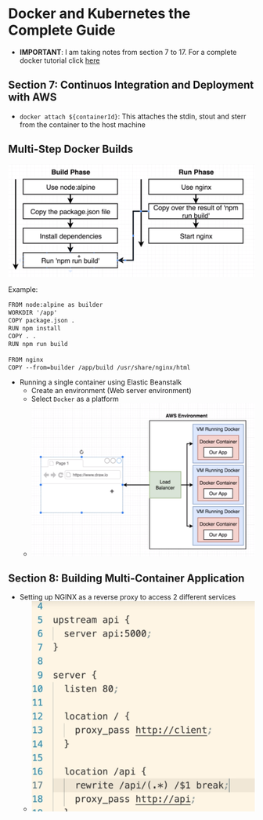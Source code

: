 # Docker and Kubernetes the Complete Guide

* **IMPORTANT**: I am taking notes from section 7 to 17. For a complete docker tutorial click [here](https://github.com/danielmapar/DockerTutorial)

## **Section 7**: Continuos Integration and Deployment with AWS

* `docker attach ${containerId}`: This attaches the stdin, stout and sterr from the container to the host machine

## Multi-Step Docker Builds

![multi-build](./images/multibuild.png) 

Example: 

```docker
FROM node:alpine as builder
WORKDIR '/app'
COPY package.json .
RUN npm install
COPY . .
RUN npm run build

FROM nginx
COPY --from=builder /app/build /usr/share/nginx/html
```
* Running a single container using Elastic Beanstalk
  * Create an environment (Web server environment)
  * Select `Docker` as a platform 
  * ![ebs](./images/ebs.png) 

## **Section 8**: Building Multi-Container Application

* Setting up NGINX as a reverse proxy to access 2 different services
  * ![nginx](./images/nginx.png) 